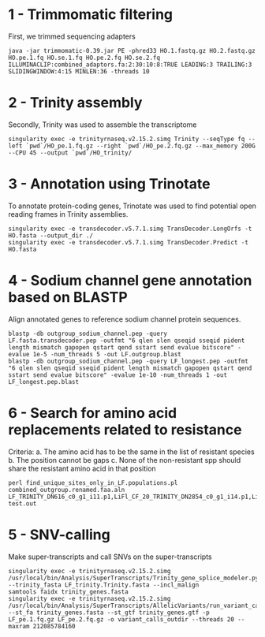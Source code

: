 # 1 - Trimmomatic filtering
First, we trimmed sequencing adapters 

```
java -jar trimmomatic-0.39.jar PE -phred33 HO.1.fastq.gz HO.2.fastq.gz HO.pe.1.fq HO.se.1.fq HO.pe.2.fq HO.se.2.fq ILLUMINACLIP:combined_adaptors.fa:2:30:10:8:TRUE LEADING:3 TRAILING:3 SLIDINGWINDOW:4:15 MINLEN:36 -threads 10
```

# 2 - Trinity assembly
Secondly, Trinity was used to assemble the transcriptome
```
singularity exec -e trinityrnaseq.v2.15.2.simg Trinity --seqType fq --left `pwd`/HO_pe.1.fq.gz --right `pwd`/HO_pe.2.fq.gz --max_memory 200G --CPU 45 --output `pwd`/HO_trinity/
```

# 3 - Annotation using Trinotate
To annotate protein-coding genes, Trinotate was used to find potential open reading frames in Trinity assemblies. 
```
singularity exec -e transdecoder.v5.7.1.simg TransDecoder.LongOrfs -t HO.fasta --output_dir ./
singularity exec -e transdecoder.v5.7.1.simg TransDecoder.Predict -t HO.fasta
```

# 4 - Sodium channel gene annotation based on BLASTP
Align annotated genes to reference sodium channel protein sequences. 
```
blastp -db outgroup_sodium_channel.pep -query LF.fasta.transdecoder.pep -outfmt "6 qlen slen qseqid sseqid pident length mismatch gapopen qstart qend sstart send evalue bitscore" -evalue 1e-5 -num_threads 5 -out LF.outgroup.blast
blastp -db outgroup_sodium_channel.pep -query LF_longest.pep -outfmt "6 qlen slen qseqid sseqid pident length mismatch gapopen qstart qend sstart send evalue bitscore" -evalue 1e-10 -num_threads 1 -out LF_longest.pep.blast
```

# 6 - Search for amino acid replacements related to resistance
Criteria: 
a. The amino acid has to be the same in the list of resistant species
b. The position cannot be gaps
c. None of the non-resistant spp should share the resistant amino acid in that position

```
perl find_unique_sites_only_in_LF.populations.pl combined_outgroup.renamed.faa.aln LF_TRINITY_DN616_c0_g1_i11.p1,LiFl_CF_20_TRINITY_DN2854_c0_g1_i14.p1,LiFl_CF_27_TRINITY_DN1074_c0_g1_i2.p1,LiFl_CF_36_TRINITY_DN1157_c0_g1_i4.p1 test.out
```

# 5 - SNV-calling
Make super-transcripts and call SNVs on the super-transcripts
```
singularity exec -e trinityrnaseq.v2.15.2.simg /usr/local/bin/Analysis/SuperTranscripts/Trinity_gene_splice_modeler.py --trinity_fasta LF_trinity.Trinity.fasta --incl_malign
samtools faidx trinity_genes.fasta
singularity exec -e trinityrnaseq.v2.15.2.simg /usr/local/bin/Analysis/SuperTranscripts/AllelicVariants/run_variant_calling.py --st_fa trinity_genes.fasta --st_gtf trinity_genes.gtf -p LF_pe.1.fq.gz LF_pe.2.fq.gz -o variant_calls_outdir --threads 20 --maxram 212085784160
```
